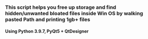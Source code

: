 <h3>This script helps you free up storage and find hidden/unwanted bloated files inside Win OS by walking pasted Path and printing 1gb+ files</h3>


<h4>Using Python 3.9.7, PyQt5 + QtDesigner</h4>

